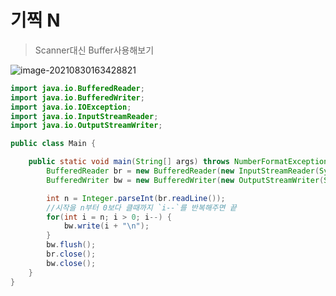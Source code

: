 # 기찍 N

> Scanner대신 Buffer사용해보기

![image-20210830163428821](https://user-images.githubusercontent.com/60961649/131618836-73a2b7df-9a57-46e6-a78d-050e56ecb788.png)

```java
import java.io.BufferedReader;
import java.io.BufferedWriter;
import java.io.IOException;
import java.io.InputStreamReader;
import java.io.OutputStreamWriter;

public class Main {

	public static void main(String[] args) throws NumberFormatException, IOException {
		BufferedReader br = new BufferedReader(new InputStreamReader(System.in));
		BufferedWriter bw = new BufferedWriter(new OutputStreamWriter(System.out));

		int n = Integer.parseInt(br.readLine());
		//시작을 n부터 0보다 클때까지 `i--`를 반복해주면 끝
		for(int i = n; i > 0; i--) {
			bw.write(i + "\n");
		}
		bw.flush();
		br.close();
		bw.close();
	}
}
```
